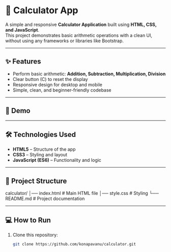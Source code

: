 
# 🧮 Calculator App

A simple and responsive **Calculator Application** built using **HTML, CSS, and JavaScript**.  
This project demonstrates basic arithmetic operations with a clean UI, without using any frameworks or libraries like Bootstrap.

---

## ✨ Features
- Perform basic arithmetic: **Addition, Subtraction, Multiplication, Division**
- Clear button (C) to reset the display
- Responsive design for desktop and mobile
- Simple, clean, and beginner-friendly codebase

---

## 🚀 Demo

---

## 🛠️ Technologies Used
- **HTML5** – Structure of the app  
- **CSS3** – Styling and layout  
- **JavaScript (ES6)** – Functionality and logic  

---

## 📂 Project Structure
calculator/
│── index.html # Main HTML file
│── style.css # Styling
└── README.md # Project documentation


---

## 💻 How to Run
1. Clone this repository:
   ```bash
   git clone https://github.com/konapavanu/calculator.git
